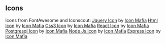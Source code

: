 ## Icons
Icons from FontAwesome and Iconscout:
[Jquery Icon](https://iconscout.com/icons/jquery) by [Icon Mafia](https://iconscout.com/contributors/icon-mafia)
[Html Icon](https://iconscout.com/icons/html) by [Icon Mafia](https://iconscout.com/contributors/icon-mafia)
[Css3 Icon](https://iconscout.com/icons/css3) by [Icon Mafia](https://iconscout.com/contributors/icon-mafia)
[React Icon](https://iconscout.com/icons/react) by [Icon Mafia](https://iconscout.com/contributors/icon-mafia)
[Postgresql Icon](https://iconscout.com/icons/postgresql) by [Icon Mafia](https://iconscout.com/contributors/icon-mafia)
[Node Js Icon](https://iconscout.com/icons/node-js) by [Icon Mafia](https://iconscout.com/contributors/icon-mafia)
[Express Icon](https://iconscout.com/icons/express) by [Icon Mafia](https://iconscout.com/contributors/icon-mafia)
